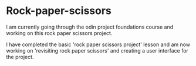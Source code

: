 # Rock-paper-scissors

I am currently going through the odin project foundations course and working on this rock paper scissors project.

I have completed the basic 'rock paper scissors project' lesson and am now working on 'revisiting rock paper scissors' and creating a user interface for the project. 
